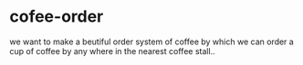 # cofee-order
we want to make a beutiful order system of coffee by which we can order a cup of coffee by any where in the nearest coffee stall..
